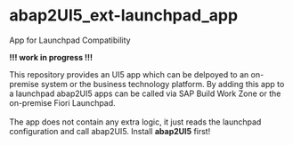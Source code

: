 # abap2UI5_ext-launchpad_app
App for Launchpad Compatibility

**!!! work in progress !!!**

This repository provides an UI5 app which can be delpoyed to an on-premise system or the business technology platform. By adding this app to a launchpad abap2UI5 apps can be called via SAP Build Work Zone or the on-premise Fiori Launchpad. 
<br><br>
The app does not contain any extra logic, it just reads the launchpad configuration and call abap2UI5. Install **abap2UI5** first!

